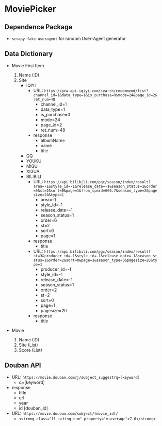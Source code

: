 # MoviePicker

## Dependence Package
* `scrapy-fake-useragent` for random User-Agent generator

## Data Dictionary
* Movie First Item
    1. Name (ID)
    2. Site
        * IQIYI
          * URL: `https://pcw-api.iqiyi.com/search/recommend/list?channel_id=1&data_type=1&is_purchase=0&mode=24&page_id=2&ret_num=48`
            * channel_id=1
            * data_type=1
            * is_purchase=0
            * mode=24
            * page_id=2
            * ret_num=48
          * response
            * albumName
            * name
            * title
        * QQ
        * YOUKU
        * MIGU
        * XIGUA
        * BILIBILI
          * URL: `https://api.bilibili.com/pgc/season/index/result?area=-1&style_id=-1&release_date=-1&season_status=1&order=6&st=2&sort=0&page=1&from_spmid=666.7&season_type=2&pagesize=20&type=1`
            * area=-1
            * style_id=-1
            * release_date=-1
            * season_status=1
            * order=6
            * st=2
            * sort=0
            * page=1
          * response
            * title
          * URL: `https://api.bilibili.com/pgc/season/index/result?st=3&producer_id=-1&style_id=-1&release_date=-1&season_status=1&order=2&sort=0&page=1&season_type=3&pagesize=20&type=1`
            * producer_id=-1
            * style_id=-1
            * release_date=-1
            * season_status=1
            * order=2
            * st=2
            * sort=0
            * page=1
            * pagesize=20
          * response
            * title
            
* Movie
    1. Name (ID)
    2. Site (List)
    3. Score (List)
    
## Douban API
* URL: `https://movie.douban.com/j/subject_suggest?q=[keyword]`
    * q=\[keyword\]
* response
    * title
    * url
    * year
    * id [douban_id]
* URL: `https://movie.douban.com/subject/[movie_id]/`
    * `<strong class="ll rating_num" property="v:average">7.6</strong>`
    